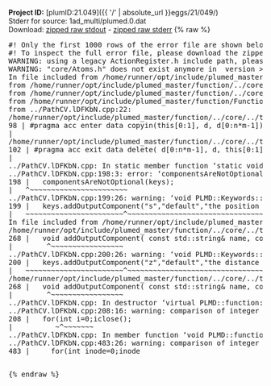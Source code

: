 **Project ID:** [plumID:21.049]({{ '/' | absolute_url }}eggs/21/049/)  
Stderr for source:  1ad_multi/plumed.0.dat   
Download: [zipped raw stdout](plumed.0.dat.plumed_master.stdout.txt.zip) - [zipped raw stderr](plumed.0.dat.plumed_master.stderr.txt.zip) 
{% raw %}
<pre>
#! Only the first 1000 rows of the error file are shown below
#! To inspect the full error file, please download the zipped raw stderr file above
WARNING: using a legacy ActionRegister.h include path, please use <<#include "core/ActionRegister.h">>
WARNING: "core/Atoms.h" does not exist anymore in  version >=2.10, you should change your code.
In file included from /home/runner/opt/include/plumed_master/function/../core/../tools/Tools.h:27,
from /home/runner/opt/include/plumed_master/function/../core/Action.h:28,
from /home/runner/opt/include/plumed_master/function/../core/ActionWithValue.h:25,
from /home/runner/opt/include/plumed_master/function/Function.h:25,
from ../PathCV.lDFKbN.cpp:22:
/home/runner/opt/include/plumed_master/function/../core/../tools/Tensor.h:98: warning: ignoring ‘#pragma acc enter’ [-Wunknown-pragmas]
98 | #pragma acc enter data copyin(this[0:1], d, d[0:n*m-1])
|
/home/runner/opt/include/plumed_master/function/../core/../tools/Tensor.h:102: warning: ignoring ‘#pragma acc exit’ [-Wunknown-pragmas]
102 | #pragma acc exit data delete( d[0:n*m-1], d, this[0:1])
|
../PathCV.lDFKbN.cpp: In static member function ‘static void PLMD::function::PathCV::registerKeywords(PLMD::Keywords&)’:
../PathCV.lDFKbN.cpp:198:3: error: ‘componentsAreNotOptional’ was not declared in this scope
198 |   componentsAreNotOptional(keys);
|   ^~~~~~~~~~~~~~~~~~~~~~~~
../PathCV.lDFKbN.cpp:199:26: warning: ‘void PLMD::Keywords::addOutputComponent(const std::string&, const std::string&, const std::string&)’ is deprecated: Use addOutputComponent with four argument and specify valid types for value from scalar/vector/matrix/grid [-Wdeprecated-declarations]
199 |   keys.addOutputComponent("s","default","the position on the path");
|   ~~~~~~~~~~~~~~~~~~~~~~~^~~~~~~~~~~~~~~~~~~~~~~~~~~~~~~~~~~~~~~~~~
In file included from /home/runner/opt/include/plumed_master/function/../core/Action.h:27:
/home/runner/opt/include/plumed_master/function/../core/../tools/Keywords.h:268:8: note: declared here
268 |   void addOutputComponent( const std::string& name, const std::string& key, const std::string& descr );
|        ^~~~~~~~~~~~~~~~~~
../PathCV.lDFKbN.cpp:200:26: warning: ‘void PLMD::Keywords::addOutputComponent(const std::string&, const std::string&, const std::string&)’ is deprecated: Use addOutputComponent with four argument and specify valid types for value from scalar/vector/matrix/grid [-Wdeprecated-declarations]
200 |   keys.addOutputComponent("z","default","the distance from the path");
|   ~~~~~~~~~~~~~~~~~~~~~~~^~~~~~~~~~~~~~~~~~~~~~~~~~~~~~~~~~~~~~~~~~~~
/home/runner/opt/include/plumed_master/function/../core/../tools/Keywords.h:268:8: note: declared here
268 |   void addOutputComponent( const std::string& name, const std::string& key, const std::string& descr );
|        ^~~~~~~~~~~~~~~~~~
../PathCV.lDFKbN.cpp: In destructor ‘virtual PLMD::function::PathCV::~PathCV()’:
../PathCV.lDFKbN.cpp:208:16: warning: comparison of integer expressions of different signedness: ‘int’ and ‘unsigned int’ [-Wsign-compare]
208 |   for(int i=0;i<mw_n_;++i){
|               ~^~~~~~
../PathCV.lDFKbN.cpp: In constructor ‘PLMD::function::PathCV::PathCV(const PLMD::ActionOptions&)’:
../PathCV.lDFKbN.cpp:236:16: warning: comparison of integer expressions of different signedness: ‘int’ and ‘unsigned int’ [-Wsign-compare]
236 |   for(int i=0;i<mw_n_;++i){
|               ~^~~~~~
../PathCV.lDFKbN.cpp:259:11: warning: comparison of integer expressions of different signedness: ‘int’ and ‘unsigned int’ [-Wsign-compare]
259 |       if(i==mw_id_) ifiles[i]->close();
|          ~^~~~~~~~
../PathCV.lDFKbN.cpp: In member function ‘void PLMD::function::PathCV::generatePath()’:
../PathCV.lDFKbN.cpp:483:26: warning: comparison of integer expressions of different signedness: ‘int’ and ‘unsigned int’ [-Wsign-compare]
483 |     for(int inode=0;inode<nnodes;inode++){
|                     ~~~~~^~~~~~~
../PathCV.lDFKbN.cpp: In member function ‘void PLMD::function::PathCV::readMultipleWalkers()’:
../PathCV.lDFKbN.cpp:941:16: warning: comparison of integer expressions of different signedness: ‘int’ and ‘unsigned int’ [-Wsign-compare]
941 |   for(int i=0;i<mw_n_;++i){
|               ~^~~~~~
../PathCV.lDFKbN.cpp:942:9: warning: comparison of integer expressions of different signedness: ‘int’ and ‘unsigned int’ [-Wsign-compare]
942 |     if(i==mw_id_) continue;
|        ~^~~~~~~~
../PathCV.lDFKbN.cpp:957:5: error: invalid use of incomplete type ‘class PLMD::Communicator’
957 |     comm.Barrier();
|     ^~~~
In file included from /home/runner/opt/include/plumed_master/function/../core/../tools/OFile.h:25,
from /home/runner/opt/include/plumed_master/function/../core/../tools/Log.h:25,
from /home/runner/opt/include/plumed_master/function/../core/Action.h:30:
/home/runner/opt/include/plumed_master/function/../core/../tools/FileBase.h:29:7: note: forward declaration of ‘class PLMD::Communicator’
29 | class Communicator;
|       ^~~~~~~~~~~~
../PathCV.lDFKbN.cpp:958:5: error: invalid use of incomplete type ‘class PLMD::Communicator’
958 |     multi_sim_comm.Barrier();
|     ^~~~~~~~~~~~~~
/home/runner/opt/include/plumed_master/function/../core/../tools/FileBase.h:29:7: note: forward declaration of ‘class PLMD::Communicator’
29 | class Communicator;
|       ^~~~~~~~~~~~
terminate called after throwing an instance of 'PLMD::Plumed::ExceptionError'
what():
(core/PlumedMain.cpp:1502) void PLMD::PlumedMain::load(const std::string&)
An error happened while executing command env PLUMED_ROOT='/home/runner/opt/lib/plumed_master' PLUMED_VERSION='2.11.0-dev' PLUMED_HTMLDIR='/home/runner/opt/share/doc/plumed_master' PLUMED_INCLUDEDIR='/home/runner/opt/include' PLUMED_PROGRAM_NAME='plumed_master' PLUMED_IS_INSTALLED='yes' "/home/runner/opt/lib/plumed_master"/scripts/mklib.sh -n -o ./../PathCV.2.11.0-dev.so ../PathCV.cpp

[pkrvm7jw40e0xgp:09540] *** Process received signal ***
[pkrvm7jw40e0xgp:09540] Signal: Aborted (6)
[pkrvm7jw40e0xgp:09540] Signal code:  (-6)
[pkrvm7jw40e0xgp:09540] [ 0] /lib/x86_64-linux-gnu/libc.so.6(+0x45330)[0x7f8dfc045330]
[pkrvm7jw40e0xgp:09540] [ 1] /lib/x86_64-linux-gnu/libc.so.6(pthread_kill+0x11c)[0x7f8dfc09eb2c]
[pkrvm7jw40e0xgp:09540] [ 2] /lib/x86_64-linux-gnu/libc.so.6(gsignal+0x1e)[0x7f8dfc04527e]
[pkrvm7jw40e0xgp:09540] [ 3] /lib/x86_64-linux-gnu/libc.so.6(abort+0xdf)[0x7f8dfc0288ff]
[pkrvm7jw40e0xgp:09540] [ 4] /lib/x86_64-linux-gnu/libstdc++.so.6(+0xa5ff5)[0x7f8dfc4a5ff5]
[pkrvm7jw40e0xgp:09540] [ 5] /lib/x86_64-linux-gnu/libstdc++.so.6(+0xbb0da)[0x7f8dfc4bb0da]
[pkrvm7jw40e0xgp:09540] [ 6] /lib/x86_64-linux-gnu/libstdc++.so.6(_ZSt10unexpectedv+0x0)[0x7f8dfc4a5a55]
[pkrvm7jw40e0xgp:09540] [ 7] /lib/x86_64-linux-gnu/libstdc++.so.6(+0xa5a6f)[0x7f8dfc4a5a6f]
[pkrvm7jw40e0xgp:09540] [ 8] plumed_master(+0x146dd)[0x55e8c1ce56dd]
[pkrvm7jw40e0xgp:09540] [ 9] /lib/x86_64-linux-gnu/libc.so.6(+0x2a1ca)[0x7f8dfc02a1ca]
[pkrvm7jw40e0xgp:09540] [10] /lib/x86_64-linux-gnu/libc.so.6(__libc_start_main+0x8b)[0x7f8dfc02a28b]
[pkrvm7jw40e0xgp:09540] [11] plumed_master(+0x15365)[0x55e8c1ce6365]
[pkrvm7jw40e0xgp:09540] *** End of error message ***
</pre>
{% endraw %}
